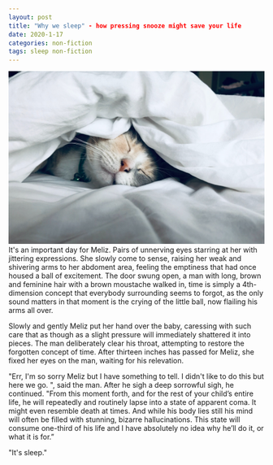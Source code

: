 ```yaml
---
layout: post
title: "Why we sleep" - how pressing snooze might save your life
date: 2020-1-17
categories: non-fiction
tags: sleep non-fiction
---
```

<img src="/images/fulls/cat-sleep.jpg" class="fit image"> 
It's an important day for Meliz. Pairs of unnerving eyes starring at her with jittering expressions. She slowly come to sense, raising her weak and shivering arms to her abdoment area, feeling the emptiness that had once housed a ball of excitement. The door swung open, a man with long, brown and feminine hair with a brown moustache walked in, time is simply a 4th-dimension concept that everybody surrounding seems to forgot, as the only sound matters in that moment is the crying of the little ball, now flailing his arms all over. 

Slowly and gently Meliz put her hand over the baby, caressing with such care that as though as a slight pressure will immediately shattered it into pieces. The man deliberately clear his throat, attempting to restore the forgotten concept of time. After thirteen inches has passed for Meliz, she fixed her eyes on the man, waiting for his relevation.

"Err, I'm so sorry Meliz but I have something to tell. I didn't like to do this but here we go. ", said the man. After he sigh a deep sorrowful sigh, he continued.
"From this moment forth, and for the rest of your child’s entire life, he will repeatedly and routinely lapse into a state of apparent coma. It might even resemble death at times. And while his body lies still his mind will often be filled with stunning, bizarre hallucinations. This state will consume one-third of his life and I have absolutely no idea why he’ll do it, or what it is for.”

"It's sleep."

